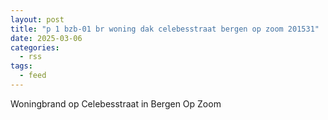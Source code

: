 ```yaml
---
layout: post
title: "p 1 bzb-01 br woning dak celebesstraat bergen op zoom 201531"
date: 2025-03-06
categories: 
  - rss
tags: 
  - feed
---
```


Woningbrand op Celebesstraat in Bergen Op Zoom
